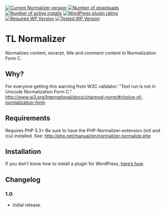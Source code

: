[![Current Normalizer version](https://img.shields.io/wordpress/plugin/v/normalizer)](https://wordpress.org/plugins/normalizer/) [![Number of downloads](https://img.shields.io/wordpress/plugin/dt/normalizer)](https://wordpress.org/plugins/normalizer/advanced/) [![Number of active installs](https://img.shields.io/wordpress/plugin/installs/normalizer)](https://wordpress.org/plugins/normalizer/advanced/) [![WordPress plugin rating](https://img.shields.io/wordpress/plugin/r/normalizer)](https://wordpress.org/plugins/normalizer/#reviews) [![Required WP Version](https://img.shields.io/wordpress/plugin/wp-version/normalizer)](https://wordpress.org/plugins/normalizer/) [![Tested WP Version](https://img.shields.io/wordpress/plugin/tested/normalizer)](https://wordpress.org/plugins/normalizer/) 

# TL Normalizer

Normalizes content, excerpt, title and comment content to Normalization Form C.

## Why?

For everyone getting this warning from W3C validator: "Text run is not in Unicode Normalization Form C."
http://www.w3.org/International/docs/charmod-norm/#choice-of-normalization-form

## Requirements

Requires PHP 5.3+
Be sure to have the PHP-Normalizer-extension (intl and icu) installed.
See: http://php.net/manual/en/normalizer.normalize.php

## Installation

If you don’t know how to install a plugin for WordPress, [here’s how](http://codex.wordpress.org/Managing_Plugins#Installing_Plugins).

## Changelog

### 1.0

* Initial release.
